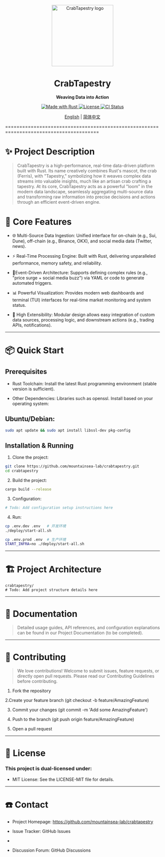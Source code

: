 <p align="center"> <img src="https://img.picgo.net/2024/05/27/2024-05-27-10.29.059a0defe3962c9f79.png" width="200" alt="CrabTapestry logo"> </p> <h1 align="center">CrabTapestry</h1> <p align="center"><b>Weaving Data into Action</b></p> <p align="center"> <a href="https://www.rust-lang.org/"> <img src="https://img.shields.io/badge/Made%20with-Rust-dea584?style=for-the-badge&logo=rust" alt="Made with Rust"> </a> <a href="LICENSE"> <img src="https://img.shields.io/badge/License-MIT%2FApache--2.0-blue?style=for-the-badge" alt="License"> </a> <a href="https://github.com/mountainsea-lab/crabtapestry/actions"> <img src="https://img.shields.io/github/actions/workflow/status/mountainsea-lab/crabtapestry/ci.yml?style=for-the-badge&logo=github" alt="CI Status"> </a> </p> <p align="center"> <a href="README.md">English</a> | <a href="README.zh-CN.md">简体中文</a> </p>
=======================================================================================

# ✨ Project Description
> CrabTapestry is a high-performance, real-time data-driven platform built with Rust. Its name creatively combines Rust's mascot, the crab (Ferris), with "Tapestry," symbolizing how it weaves complex data streams into valuable insights, much like an artisan crab crafting a tapestry.
> At its core, CrabTapestry acts as a powerful "loom" in the modern data landscape, seamlessly aggregating multi-source data and transforming raw information into precise decisions and actions through an efficient event-driven engine.



# 🚀 Core Features
* 🌐 Multi-Source Data Ingestion: Unified interface for on-chain (e.g., Sui, Dune), off-chain (e.g., Binance, OKX), and social media data (Twitter, news).

* ⚡ Real-Time Processing Engine: Built with Rust, delivering unparalleled performance, memory safety, and reliability.

* 🎯Event-Driven Architecture: Supports defining complex rules (e.g., "price surge + social media buzz") via YAML or code to generate automated triggers.

* 📊 Powerful Visualization: Provides modern web dashboards and terminal (TUI) interfaces for real-time market monitoring and system status.
* 🔧 High Extensibility: Modular design allows easy integration of custom data sources, processing logic, and downstream actions (e.g., trading APIs, notifications). 

------------------------------------------------------------------
# 📦 Quick Start

## Prerequisites
 * Rust Toolchain: Install the latest Rust programming environment (stable version is sufficient).

 * Other Dependencies: Libraries such as openssl. Install based on your operating system:

## Ubuntu/Debian:

```bash
sudo apt update && sudo apt install libssl-dev pkg-config
```
## Installation & Running
1. Clone the project:

```bash
git clone https://github.com/mountainsea-lab/crabtapestry.git
cd crabtapestry
```

2. Build the project:
```bash
cargo build --release
```

3. Configuration:
```bash
# Todo: Add configuration setup instructions here
```

4. Run:
```bash
cp .env.dev .env   # 开发环境
./deploy/start-all.sh

cp .env.prod .env  # 生产环境
START_INFRA=no ./deploy/start-all.sh
```

---------------------------------------------------------------------------
# 🏗️ Project Architecture
```text
crabtapestry/
# Todo: Add project structure details here
```
---------------------------------------------------------------------------
# 📖 Documentation
> Detailed usage guides, API references, and configuration explanations can be found in our Project Documentation (to be completed).

---------------------------------------------------------------------------
# 🤝 Contributing
> We love contributions! Welcome to submit issues, feature requests, or directly open pull requests.
Please read our Contributing Guidelines before contributing.

1. Fork the repository

2.Create your feature branch (git checkout -b feature/AmazingFeature)

3. Commit your changes (git commit -m 'Add some AmazingFeature')

4. Push to the branch (git push origin feature/AmazingFeature)

5. Open a pull request

---------------------------------------------------------------------------
# 📜 License
### This project is dual-licensed under:

* MIT License: See the LICENSE-MIT file for details.

---------------------------------------------------------------------------
# ☎️ Contact
* Project Homepage: https://github.com/mountainsea-lab/crabtapestry

* Issue Tracker: GitHub Issues
* 
* Discussion Forum: GitHub Discussions